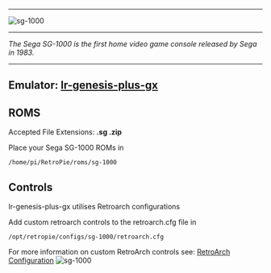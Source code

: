 ***
![sg-1000](https://cloud.githubusercontent.com/assets/10035308/12212922/3dcef4fc-b62d-11e5-9cbd-dbed20f87889.png)
***
_The Sega SG-1000 is the first home video game console released by Sega in 1983._
***
## Emulator: [lr-genesis-plus-gx](https://github.com/libretro/Genesis-Plus-GX)

## ROMS

Accepted File Extensions: **.sg .zip**

Place your Sega SG-1000 ROMs in 
```
/home/pi/RetroPie/roms/sg-1000
```

## Controls

lr-genesis-plus-gx utilises Retroarch configurations

Add custom retroarch controls to the retroarch.cfg file in
```shell
/opt/retropie/configs/sg-1000/retroarch.cfg
```
For more information on custom RetroArch controls see: [RetroArch Configuration](https://github.com/petrockblog/RetroPie-Setup/wiki/RetroArch-Configuration)
![sg-1000](https://cloud.githubusercontent.com/assets/10035308/8177182/4703423c-13bf-11e5-9cc7-54b156155d8d.png)